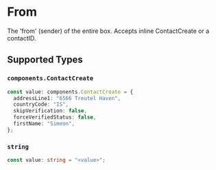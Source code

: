 # From

The 'from' (sender) of the entire box. Accepts inline ContactCreate or a contactID.


## Supported Types

### `components.ContactCreate`

```typescript
const value: components.ContactCreate = {
  addressLine1: "6566 Treutel Haven",
  countryCode: "IS",
  skipVerification: false,
  forceVerifiedStatus: false,
  firstName: "Simeon",
};
```

### `string`

```typescript
const value: string = "<value>";
```

